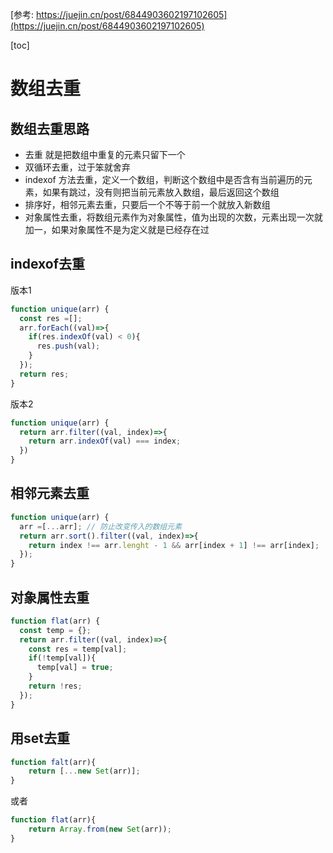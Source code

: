 [参考: https://juejin.cn/post/6844903602197102605](https://juejin.cn/post/6844903602197102605)

[toc]

# 数组去重

## 数组去重思路

- 去重 就是把数组中重复的元素只留下一个
-  双循环去重，过于笨就舍弃
- indexof 方法去重，定义一个数组，判断这个数组中是否含有当前遍历的元素，如果有跳过，没有则把当前元素放入数组，最后返回这个数组
- 排序好，相邻元素去重，只要后一个不等于前一个就放入新数组
- 对象属性去重，将数组元素作为对象属性，值为出现的次数，元素出现一次就加一，如果对象属性不是为定义就是已经存在过


## indexof去重

版本1
```js
function unique(arr) {
  const res =[];
  arr.forEach((val)=>{
    if(res.indexOf(val) < 0){
      res.push(val);
    }
  });
  return res;
}
```

版本2
```js
function unique(arr) {
  return arr.filter((val, index)=>{
    return arr.indexOf(val) === index;
  })
}
```

## 相邻元素去重

```js
function unique(arr) {
  arr =[...arr]; // 防止改变传入的数组元素
  return arr.sort().filter((val, index)=>{
    return index !== arr.lenght - 1 && arr[index + 1] !== arr[index];
  });
}
```

## 对象属性去重

```js
function flat(arr) {
  const temp = {};
  return arr.filter((val, index)=>{
    const res = temp[val];
    if(!temp[val]){
      temp[val] = true;
    }
    return !res;
  });
}
```

## 用set去重

```js
function falt(arr){
    return [...new Set(arr)];
}
```
或者
```js
function flat(arr){
    return Array.from(new Set(arr));
}
```


